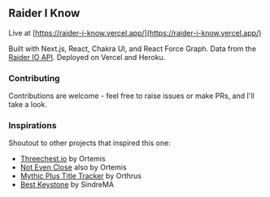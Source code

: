 ## Raider I Know

Live at [https://raider-i-know.vercel.app/](https://raider-i-know.vercel.app/)

Built with Next.js, React, Chakra UI, and React Force Graph. Data from the [Raider IO API](https://raider.io/api#/). Deployed on Vercel and Heroku.

### Contributing

Contributions are welcome - feel free to raise issues or make PRs, and I'll take a look.

### Inspirations

Shoutout to other projects that inspired this one:

- [Threechest.io](https://threechest.io/) by Ortemis
- [Not Even Close](https://not-even-close.com/) also by Ortemis
- [Mythic Plus Title Tracker](https://mplus-title-tracker.web.app/us) by Orthrus
- [Best Keystone](https://bestkeystone.com/statistics/dungeons) by SindreMA

